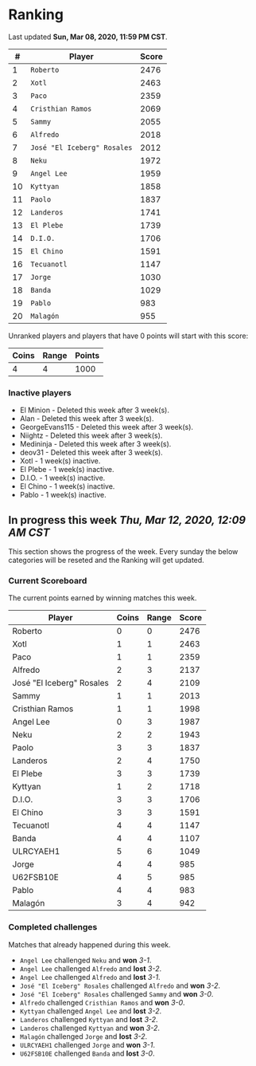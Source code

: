 # Ranking

Last updated **Sun, Mar 08, 2020, 11:59 PM CST**.

|#|Player|Score|
|-|------|-----|
|1|`Roberto`|2476|
|2|`Xotl`|2463|
|3|`Paco`|2359|
|4|`Cristhian Ramos`|2069|
|5|`Sammy`|2055|
|6|`Alfredo`|2018|
|7|`José "El Iceberg" Rosales`|2012|
|8|`Neku`|1972|
|9|`Angel Lee`|1959|
|10|`Kyttyan`|1858|
|11|`Paolo`|1837|
|12|`Landeros`|1741|
|13|`El Plebe`|1739|
|14|`D.I.O.`|1706|
|15|`El Chino`|1591|
|16|`Tecuanotl`|1147|
|17|`Jorge`|1030|
|18|`Banda`|1029|
|19|`Pablo`|983|
|20|`Malagón`|955|

Unranked players and players that have 0 points will start with this score:

|Coins|Range|Points|
|-----|-----|------|
|4|4|1000|

### Inactive players
* El Minion - Deleted this week after 3 week(s).
* Alan - Deleted this week after 3 week(s).
* GeorgeEvans115 - Deleted this week after 3 week(s).
* Niightz - Deleted this week after 3 week(s).
* Medininja - Deleted this week after 3 week(s).
* deov31 - Deleted this week after 3 week(s).
* Xotl - 1 week(s) inactive.
* El Plebe - 1 week(s) inactive.
* D.I.O. - 1 week(s) inactive.
* El Chino - 1 week(s) inactive.
* Pablo - 1 week(s) inactive.

## In progress this week *Thu, Mar 12, 2020, 12:09 AM CST*
This section shows the progress of the week. Every sunday the below categories will be reseted and the Ranking will get updated.

### Current Scoreboard
The current points earned by winning matches this week.

|Player|Coins|Range|Score|
|------|-----|-----|-----|
|Roberto|0|0|2476|
|Xotl|1|1|2463|
|Paco|1|1|2359|
|Alfredo|2|3|2137|
|José "El Iceberg" Rosales|2|4|2109|
|Sammy|1|1|2013|
|Cristhian Ramos|1|1|1998|
|Angel Lee|0|3|1987|
|Neku|2|2|1943|
|Paolo|3|3|1837|
|Landeros|2|4|1750|
|El Plebe|3|3|1739|
|Kyttyan|1|2|1718|
|D.I.O.|3|3|1706|
|El Chino|3|3|1591|
|Tecuanotl|4|4|1147|
|Banda|4|4|1107|
|ULRCYAEH1|5|6|1049|
|Jorge|4|4|985|
|U62FSB10E|4|5|985|
|Pablo|4|4|983|
|Malagón|3|4|942|

### Completed challenges
Matches that already happened during this week.

* `Angel Lee` challenged `Neku` and **won** *3-1*.
* `Angel Lee` challenged `Alfredo` and **lost** *3-2*.
* `Angel Lee` challenged `Alfredo` and **lost** *3-1*.
* `José "El Iceberg" Rosales` challenged `Alfredo` and **won** *3-2*.
* `José "El Iceberg" Rosales` challenged `Sammy` and **won** *3-0*.
* `Alfredo` challenged `Cristhian Ramos` and **won** *3-0*.
* `Kyttyan` challenged `Angel Lee` and **lost** *3-2*.
* `Landeros` challenged `Kyttyan` and **lost** *3-2*.
* `Landeros` challenged `Kyttyan` and **won** *3-2*.
* `Malagón` challenged `Jorge` and **lost** *3-2*.
* `ULRCYAEH1` challenged `Jorge` and **won** *3-1*.
* `U62FSB10E` challenged `Banda` and **lost** *3-0*.
